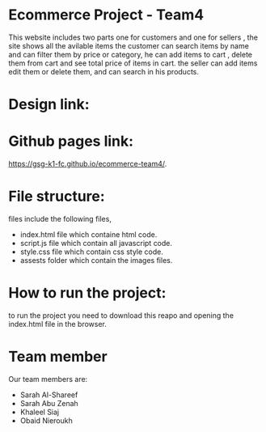 # Ecommerce Project - Team4

This website includes two parts one for customers and one for sellers , the site shows 
all the avilable items the customer can search items by name and can filter them by
price or category, he can add items to cart , delete them from cart and see total price 
of items in cart.
the seller can add items edit them or delete them, and can search in his products.

# Design link:

# Github pages link:
https://gsg-k1-fc.github.io/ecommerce-team4/.

# File structure:
files include the following files,
- index.html file which containe html code.
- script.js file which contain all javascript code.
- style.css file which contain css style code.
- assests folder which contain the images files.

# How to run the project:
to run the project you need to download this reapo and opening the index.html file in the browser.

# Team member
Our team members are: 
- Sarah Al-Shareef
- Sarah Abu Zenah
- Khaleel Siaj
- Obaid Nieroukh
